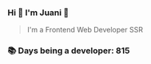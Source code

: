 ### Hi 👋 I&#39;m Juani 🦁

> I&#39;m a Frontend Web Developer SSR

### 📚 Days being a developer: 815
